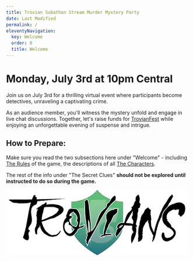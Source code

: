 ```yaml
---
title: Trovian Subathon Stream Murder Mystery Party
date: Last Modified
permalink: /
eleventyNavigation:
  key: Welcome
  order: 0
  title: Welcome
---
```


# Monday, July 3rd at 10pm Central

Join us on July 3rd for a thrilling virtual event where participants become detectives, unraveling a captivating crime.

As an audience member, you'll witness the mystery unfold and engage in live chat discussions. Together, let's raise funds for <a href="https://trovians.com/trovianfest" target="_blank">TrovianFest</a> while enjoying an unforgettable evening of suspense and intrigue.

## How to Prepare:

Make sure you read the two subsections here under "Welcome" - including [The Rules](/rules) of the game, the descriptions of all [The Characters](/characters).

The rest of the info under "The Secret Clues" **should not be explored until instructed to do so during the game.**

![Trovians Logo](/content/images/TroviansLogo-black_wide.png)